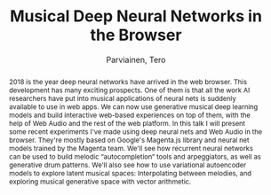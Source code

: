 --- 
title: "Musical Deep Neural Networks in the Browser" 
abstract: "2018 is the year deep neural networks have arrived in the web browser. This development has many exciting prospects. One of them is that all the work AI researchers have put into musical applications of neural nets is suddenly available to use in web apps. We can now use generative musical deep learning models and build interactive web-based experiences on top of them, with the help of Web Audio and the rest of the web platform. In this talk I will present some recent experiments I've made using deep neural nets and Web Audio in the browser. They're mostly based on Google's Magenta.js library and neural net models trained by the Magenta team. We'll see how recurrent neural networks can be used to build melodic “autocompletion” tools and arpeggiators, as well as generative drum patterns. We'll also see how to use variational autoencoder models to explore latent musical spaces: Interpolating between melodies, and exploring musical generative space with vector arithmetic." 
address: "Berlin" 
author: "Parviainen, Tero"
webAuthor: "Tero Parviainen" 
booktitle: "Proceedings of the International Web Audio Conference" 
editor: "Monschke, Jan and Guttandin, Christoph and Schnell, Norbert and Jenkinson, Thomas and Schaedler, Jack" 
month: "Proceedings of the International Web Audio Conference"
pages: "" 
publisher: "TU Berlin" 
series: "WAC '18"
track: "Talk"  
year: "2018" 
id: "2018_vid10" 
tags: year2018
media: https://www.youtube.com/watch?v=HKRJuz6o2uY 
pdflink: none
ISSN: 2663-5844
---